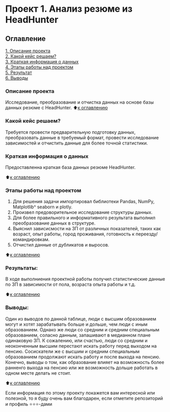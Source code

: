 # Проект 1. Анализ резюме из HeadHunter

## Оглавление  

[1. Описание проекта](.README.md#Описание-проекта)  
[2. Какой кейс решаем?](.README.md#Какой-кейс-решаем)  
[3. Краткая информация о данных](.README.md#Краткая-информация-о-данных)  
[4. Этапы работы над проектом](.README.md#Этапы-работы-над-проектом)  
[5. Результат](.README.md#Результат)    
[6. Выводы](.README.md#Выводы) 

### Описание проекта    

Исследование, преобразование и отчистка данных на основе базы данных резюме с HeadHunter.
:arrow_up:[к оглавлению](_)


### Какой кейс решаем?

Требуется провести предварительную подготовку данных, преобразовать данные в требуемый формат, провести исследование зависимостей и отчистить данные для более точной статистики.


### Краткая информация о данных

 Предоставленна краткая база данных резюме HeadHunter.
  
:arrow_up:[к оглавлению](.README.md#Оглавление)


### Этапы работы над проектом  

1) Для решения задачи импортировал библиотеки Pandas, NumPy, Matplotlib^ seaborn и plotly.
2) Произвел предоворительное исследование структуры данных.
3) Для более правильного и информативного результата выполнил преобразование данных в структуре.
4) Выяснил зависисмости на ЗП от различных показателей, таких как возраст, опыт работы, город проживания, готовность к переезду/командировкам.
5) Отчистил данные от дубликатов и выросов.

:arrow_up:[к оглавлению](.README.md#Оглавление)


### Результаты:  

В ходе выполниения проектной работы получил статистические данные по ЗП в зависимости от пола, возраста опыта работы и т.д. 

:arrow_up:[к оглавлению](.README.md#Оглавление)


### Выводы:  

Один из выводов по данной таблице, люди с высшим образованием могут и хотят зарабатывать больше и дольше, чем люди с иным образованием. Однако же люди со средним и средним специальным образованием, соласно данным, запашивают в медианном плане одинаковую ЗП. К сожалению, или счастью, люди со средним и неоконченным высшим перестают искать работу перед выходом на пенсию. Сосискатели же с высшим и средним специальным образованием продолжают искать работу и после выхода на пенсию. Конечно, выводы о том, как образование влияет на возможность более ранненго выхода на пенсию или же возможность дольше работать в одном месте делать не стоит.

:arrow_up:[к оглавлению](.README.md#Оглавление)


Если информация по этому проекту покажется вам интересной или полезной, то я буду очень вам благодарен, если отметите репозиторий и профиль ⭐️⭐️⭐️-дами